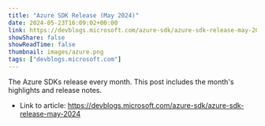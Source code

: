 ```yaml
---
title: "Azure SDK Release (May 2024)"
date: 2024-05-23T16:09:02+00:00
link: https://devblogs.microsoft.com/azure-sdk/azure-sdk-release-may-2024
showShare: false
showReadTime: false
thumbnail: images/azure.png
tags: ["devblogs.microsoft.com"]
---
```

The Azure SDKs release every month. This post includes the month's highlights and release notes.

- Link to article: https://devblogs.microsoft.com/azure-sdk/azure-sdk-release-may-2024